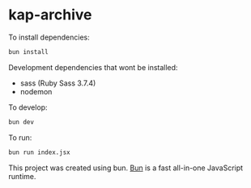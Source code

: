 # kap-archive

To install dependencies:

```bash
bun install
```

Development dependencies that wont be installed:

- sass (Ruby Sass 3.7.4)
- nodemon

To develop:

```bash
bun dev
```

To run:

```bash
bun run index.jsx
```

This project was created using bun. [Bun](https://bun.sh) is a fast all-in-one JavaScript runtime.
